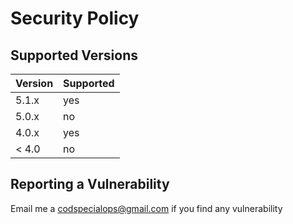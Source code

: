 # Security Policy

## Supported Versions

| Version | Supported          |
| ------- | ------------------ |
| 5.1.x   | yes                |
| 5.0.x   | no                 |
| 4.0.x   | yes                |
| < 4.0   | no                 |

## Reporting a Vulnerability

Email me a codspecialops@gmail.com if you find any vulnerability